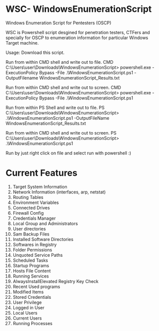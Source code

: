 # WSC- WindowsEnumerationScript
Windows Enumeration Script for Pentesters (OSCP)

WSC is Powershell script desgined for penetration testers, CTFers and specially for OSCP to enumeration information for particular Windows Target machine. 

Usage:
Download this script.

Run from within CMD shell and write out to file.
CMD C:\Users\user\Downloads\WindowsEnumerationScript> powershell.exe -ExecutionPolicy Bypass -File .\WindowsEnumerationScript.ps1 -OutputFilename WindowsEnumerationScript_Results.txt

Run from within CMD shell and write out to screen.
CMD C:\Users\user\Downloads\WindowsEnumerationScript> powershell.exe -ExecutionPolicy Bypass -File .\WindowsEnumerationScript.ps1 

Run from within PS Shell and write out to file.
PS C:\Users\user\Downloads\WindowsEnumerationScript> .\WindowsEnumerationScript.ps1 -OutputFileName WindowsEnumerationScript_Results.txt

Run from within CMD shell and write out to screen.
PS C:\Users\user\Downloads\WindowsEnumerationScript> .\WindowsEnumerationScript.ps1

Run by just right click on file and select run with powershell :)


# Current Features 
1.  Target System Information
2.  Network Information (interfaces, arp, netstat)
3.  Routing Tables
4.  Environment Variables
5.  Connected Drives
6.  Firewall Config
7.  Credentials Manager
8.  Local Group and Administrators
9.  User directories
10. Sam Backup Files
11. Installed Software Directories
12. Softwares in Registry
13. Folder Permissions
14. Unquoted Service Paths
15. Scheduled Tasks
16. Startup Programs
17. Hosts File Content
18. Running Services
19. AlwaysInstallElevated Registry Key Check
20. Recent Used programs
21. Modified Items
22. Stored Credentials
23. User Privilege 
24. Logged in User
25. Local Users
26. Current Users
27. Running Processes

